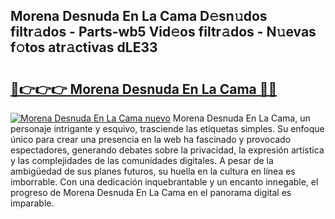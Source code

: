 ## Morena Desnuda En La Cama D𝚎sn𝚞dos filtr𝚊dos - Parts-wb5 Vid𝚎os filtr𝚊dos - N𝚞evas f𝚘tos atr𝚊ctivas dLE33

# <h2><a href="http://mb19o05.tromn.icu/?c=Morena+Desnuda+En+La+Cama">🔗👉👉👉 Morena Desnuda En La Cama 🔗🔗</a></h2>

[![Morena Desnuda En La Cama nuevo](https://i.imgur.com/pEAQMta.gif)](http://mb19o05.tromn.icu/?c=Morena+Desnuda+En+La+Cama)
Morena Desnuda En La Cama, un personaje intrigante y esquivo, trasciende las etiquetas simples. Su enfoque único para crear una presencia en la web ha fascinado y provocado espectadores, generando debates sobre la privacidad, la expresión artística y las complejidades de las comunidades digitales. A pesar de la ambigüedad de sus planes futuros, su huella en la cultura en línea es imborrable. Con una dedicación inquebrantable y un encanto innegable, el progreso de Morena Desnuda En La Cama en el panorama digital es imparable.
